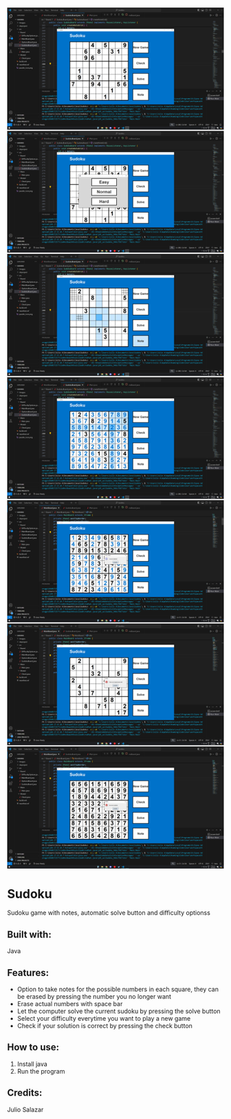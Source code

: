 ![Screenshot1](Images/Screenshots/Screenshot1.png)
![Screenshot2](Images/Screenshots/Screenshot2.png)
![Screenshot3](Images/Screenshots/Screenshot3.png)
![Screenshot4](Images/Screenshots/Screenshot4.png)
![Screenshot5](Images/Screenshots/Screenshot5.png)
![Screenshot6](Images/Screenshots/Screenshot6.png)
![Screenshot7](Images/Screenshots/Screenshot7.png)

# Sudoku
Sudoku game with notes, automatic solve button and difficulty optionss

## Built with:
Java

## Features:
- Option to take notes for the possible numbers in each square, they can be erased by pressing the number you no longer want
- Erase actual numbers with space bar
- Let the computer solve the current sudoku by pressing the solve button
- Select your difficulty everytime you want to play a new game
- Check if your solution is correct by pressing the check button

## How to use:
1. Install java
2. Run the program

## Credits:
Julio Salazar
